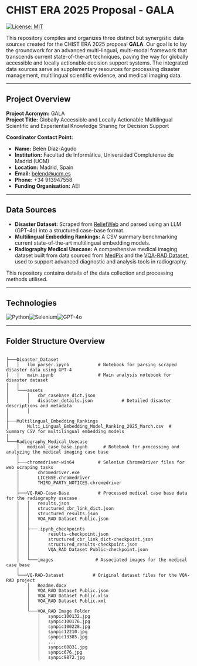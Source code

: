 # CHIST ERA 2025 Proposal - GALA

[![License: MIT](https://img.shields.io/badge/License-MIT-yellow.svg)](https://opensource.org/licenses/MIT)


This repository compiles and organizes three distinct but synergistic data sources created for the CHIST ERA 2025 proposal **GALA**. Our goal is to lay the groundwork for an advanced multi-lingual, multi-modal framework that transcends current state-of-the-art techniques, paving the way for globally accessible and locally actionable decision support systems. The integrated data sources serve as supplementary resources for processing disaster management, multilingual scientific evidence, and medical imaging data.

---

## Project Overview

**Project Acronym:** GALA  
**Project Title:** Globally Accessible and Locally Actionable Multilingual Scientific and Experiential Knowledge Sharing for Decision Support

**Coordinator Contact Point:**  
- **Name:** Belén Díaz-Agudo  
- **Institution:** Facultad de Informática, Universidad Complutense de Madrid (UCM)  
- **Location:** Madrid, Spain  
- **Email:** belend@ucm.es  
- **Phone:** +34 913947558  
- **Funding Organisation:** AEI

---
## Data Sources

- **Disaster Dataset:** Scraped from [ReliefWeb](https://reliefweb.int) and parsed using an LLM (GPT-4o) into a structured case-base format.
- **Multilingual Embedding Rankings:** A CSV summary benchmarking current state-of-the-art multilingual embedding models.
- **Radiography Medical Usecase:** A comprehensive medical imaging dataset built from data sourced from [MedPix](https://medpix.nlm.nih.gov/) and the [VQA-RAD Dataset](https://paperswithcode.com/dataset/vqa-rad), used to support advanced diagnostic and analysis tools in radiography.

This repository contains details of the data collection and processing methods utilised.

---

## Technologies 
<div style="display: flex; flex-wrap: wrap; align-items: center;">
  <img src="https://img.shields.io/badge/Python-3776AB?style=for-the-badge&logo=python&logoColor=white" alt="Python">
  <img src="https://img.shields.io/badge/Selenium-43B02A?style=for-the-badge&logo=selenium&logoColor=white" alt="Selenium">
  <img src="https://img.shields.io/badge/GPT_4o-FF5722?style=for-the-badge&logo=openai&logoColor=white" alt="GPT-4o">
  
</div>

---


## Folder Structure Overview

```plaintext

├───Disaster_Dataset
│   │   llm_parser.ipynb           # Notebook for parsing scraped disaster data using GPT-4
│   │   main.ipynb                 # Main analysis notebook for disaster dataset
│   │
│   └───assets
│       │   cbr_casebase_dict.json
│       │   disaster_details.json           # Detailed disaster descriptions and metadata
│       │
│
├───Multilingual_Embedding_Rankings
│       Multi_Lingual_Embedding_Model_Ranking_2025_March.csv  # Summary CSV for multilingual embedding models
│
└───Radiography_Medical_Usecase
    │   medical_case_base.ipynb      # Notebook for processing and analyzing the medical imaging case base
    │
    ├───chromedriver-win64         # Selenium ChromeDriver files for web scraping tasks
    │       chromedriver.exe
    │       LICENSE.chromedriver
    │       THIRD_PARTY_NOTICES.chromedriver
    │
    ├───VQ-RAD-Case-Base           # Processed medical case base data for the radiography usecase
    │   │   results.json
    │   │   structured_cbr_link_dict.json
    │   │   structured_results.json
    │   │   VQA_RAD Dataset Public.json
    │   │
    │   ├───.ipynb_checkpoints
    │   │       results-checkpoint.json
    │   │       structured_cbr_link_dict-checkpoint.json
    │   │       structured_results-checkpoint.json
    │   │       VQA_RAD Dataset Public-checkpoint.json
    │   │
    │   └───images                # Associated images for the medical case base
    │
    └───VQ-RAD-Dataset           # Original dataset files for the VQA-RAD project
        │   Readme.docx
        │   VQA_RAD Dataset Public.json
        │   VQA_RAD Dataset Public.xlsx
        │   VQA_RAD Dataset Public.xml
        │
        └───VQA_RAD Image Folder
            │   synpic100132.jpg
            │   synpic100176.jpg
            │   synpic100228.jpg
            │   synpic12210.jpg
            │   synpic13385.jpg
            │   ...
            │   synpic60831.jpg
            │   synpic676.jpg
            │   synpic9872.jpg

```
